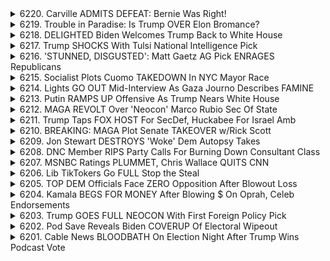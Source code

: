 <details>
<summary>6220. Carville ADMITS DEFEAT: Bernie Was Right!</summary><br>

<a href="https://www.youtube.com/watch?v=STVDy6CnKdY" target="_blank">
    <img src="https://img.youtube.com/vi/STVDy6CnKdY/maxresdefault.jpg" 
        alt="[Youtube]" width="200">
</a>

# Carville ADMITS DEFEAT: Bernie Was Right!


</details>

<details>
<summary>6219. Trouble in Paradise: Is Trump OVER Elon Bromance?</summary><br>

<a href="https://www.youtube.com/watch?v=84xOlSnL0-E" target="_blank">
    <img src="https://img.youtube.com/vi/84xOlSnL0-E/maxresdefault.jpg" 
        alt="[Youtube]" width="200">
</a>

# Trouble in Paradise: Is Trump OVER Elon Bromance?


</details>

<details>
<summary>6218. DELIGHTED Biden Welcomes Trump Back to White House</summary><br>

<a href="https://www.youtube.com/watch?v=cLJDABPXx_o" target="_blank">
    <img src="https://img.youtube.com/vi/cLJDABPXx_o/maxresdefault.jpg" 
        alt="[Youtube]" width="200">
</a>

# DELIGHTED Biden Welcomes Trump Back to White House


</details>

<details>
<summary>6217. Trump SHOCKS With Tulsi National Intelligence Pick</summary><br>

<a href="https://www.youtube.com/watch?v=oz8qmzVmp58" target="_blank">
    <img src="https://img.youtube.com/vi/oz8qmzVmp58/maxresdefault.jpg" 
        alt="[Youtube]" width="200">
</a>

# Trump SHOCKS With Tulsi National Intelligence Pick


</details>

<details>
<summary>6216. 'STUNNED, DISGUSTED': Matt Gaetz AG Pick ENRAGES Republicans</summary><br>

<a href="https://www.youtube.com/watch?v=VaDeH7vurYM" target="_blank">
    <img src="https://img.youtube.com/vi/VaDeH7vurYM/maxresdefault.jpg" 
        alt="[Youtube]" width="200">
</a>

# 'STUNNED, DISGUSTED': Matt Gaetz AG Pick ENRAGES Republicans


</details>

<details>
<summary>6215. Socialist Plots Cuomo TAKEDOWN In NYC Mayor Race</summary><br>

<a href="https://www.youtube.com/watch?v=9fn8xun2LBQ" target="_blank">
    <img src="https://img.youtube.com/vi/9fn8xun2LBQ/maxresdefault.jpg" 
        alt="[Youtube]" width="200">
</a>

# Socialist Plots Cuomo TAKEDOWN In NYC Mayor Race


</details>

<details>
<summary>6214. Lights GO OUT Mid-Interview As Gaza Journo Describes FAMINE</summary><br>

<a href="https://www.youtube.com/watch?v=S-kp1OQLERw" target="_blank">
    <img src="https://img.youtube.com/vi/S-kp1OQLERw/maxresdefault.jpg" 
        alt="[Youtube]" width="200">
</a>

# Lights GO OUT Mid-Interview As Gaza Journo Describes FAMINE


</details>

<details>
<summary>6213. Putin RAMPS UP Offensive As Trump Nears White House</summary><br>

<a href="https://www.youtube.com/watch?v=l8TxVIt-FCg" target="_blank">
    <img src="https://img.youtube.com/vi/l8TxVIt-FCg/maxresdefault.jpg" 
        alt="[Youtube]" width="200">
</a>

# Putin RAMPS UP Offensive As Trump Nears White House


</details>

<details>
<summary>6212. MAGA REVOLT Over 'Neocon' Marco Rubio Sec Of State</summary><br>

<a href="https://www.youtube.com/watch?v=ZzV6iSBuV8s" target="_blank">
    <img src="https://img.youtube.com/vi/ZzV6iSBuV8s/maxresdefault.jpg" 
        alt="[Youtube]" width="200">
</a>

# MAGA REVOLT Over 'Neocon' Marco Rubio Sec Of State


</details>

<details>
<summary>6211. Trump Taps FOX HOST For SecDef, Huckabee For Israel Amb</summary><br>

<a href="https://www.youtube.com/watch?v=aLafXym-bXw" target="_blank">
    <img src="https://img.youtube.com/vi/aLafXym-bXw/maxresdefault.jpg" 
        alt="[Youtube]" width="200">
</a>

# Trump Taps FOX HOST For SecDef, Huckabee For Israel Amb


</details>

<details>
<summary>6210. BREAKING: MAGA Plot Senate TAKEOVER w/Rick Scott</summary><br>

<a href="https://www.youtube.com/watch?v=LSzZ1ng11rk" target="_blank">
    <img src="https://img.youtube.com/vi/LSzZ1ng11rk/maxresdefault.jpg" 
        alt="[Youtube]" width="200">
</a>

# BREAKING: MAGA Plot Senate TAKEOVER w/Rick Scott


</details>

<details>
<summary>6209. Jon Stewart DESTROYS 'Woke' Dem Autopsy Takes</summary><br>

<a href="https://www.youtube.com/watch?v=BA5687kROLk" target="_blank">
    <img src="https://img.youtube.com/vi/BA5687kROLk/maxresdefault.jpg" 
        alt="[Youtube]" width="200">
</a>

# Jon Stewart DESTROYS 'Woke' Dem Autopsy Takes


</details>

<details>
<summary>6208. DNC Member RIPS Party Calls For Burning Down Consultant Class</summary><br>

<a href="https://www.youtube.com/watch?v=RnaYZXze0s4" target="_blank">
    <img src="https://img.youtube.com/vi/RnaYZXze0s4/maxresdefault.jpg" 
        alt="[Youtube]" width="200">
</a>

# DNC Member RIPS Party Calls For Burning Down Consultant Class


</details>

<details>
<summary>6207. MSNBC Ratings PLUMMET, Chris Wallace QUITS CNN</summary><br>

<a href="https://www.youtube.com/watch?v=5roGGx6SdNc" target="_blank">
    <img src="https://img.youtube.com/vi/5roGGx6SdNc/maxresdefault.jpg" 
        alt="[Youtube]" width="200">
</a>

# MSNBC Ratings PLUMMET, Chris Wallace QUITS CNN


</details>

<details>
<summary>6206. Lib TikTokers Go FULL Stop the Steal</summary><br>

<a href="https://www.youtube.com/watch?v=Ae488EKUIyg" target="_blank">
    <img src="https://img.youtube.com/vi/Ae488EKUIyg/maxresdefault.jpg" 
        alt="[Youtube]" width="200">
</a>

# Lib TikTokers Go FULL Stop the Steal


</details>

<details>
<summary>6205. TOP DEM Officials Face ZERO Opposition After Blowout Loss</summary><br>

<a href="https://www.youtube.com/watch?v=DVpF_m650jc" target="_blank">
    <img src="https://img.youtube.com/vi/DVpF_m650jc/maxresdefault.jpg" 
        alt="[Youtube]" width="200">
</a>

# TOP DEM Officials Face ZERO Opposition After Blowout Loss


</details>

<details>
<summary>6204. Kamala BEGS FOR MONEY After Blowing $ On Oprah, Celeb Endorsements</summary><br>

<a href="https://www.youtube.com/watch?v=jAB0eW-yk9Y" target="_blank">
    <img src="https://img.youtube.com/vi/jAB0eW-yk9Y/maxresdefault.jpg" 
        alt="[Youtube]" width="200">
</a>

# Kamala BEGS FOR MONEY After Blowing $ On Oprah, Celeb Endorsements


</details>

<details>
<summary>6203. Trump GOES FULL NEOCON With First Foreign Policy Pick</summary><br>

<a href="https://www.youtube.com/watch?v=U4NH5F5OK0U" target="_blank">
    <img src="https://img.youtube.com/vi/U4NH5F5OK0U/maxresdefault.jpg" 
        alt="[Youtube]" width="200">
</a>

# Trump GOES FULL NEOCON With First Foreign Policy Pick


</details>

<details>
<summary>6202. Pod Save Reveals Biden COVERUP Of Electoral Wipeout</summary><br>

<a href="https://www.youtube.com/watch?v=MTqf8JlK-hs" target="_blank">
    <img src="https://img.youtube.com/vi/MTqf8JlK-hs/maxresdefault.jpg" 
        alt="[Youtube]" width="200">
</a>

# Pod Save Reveals Biden COVERUP Of Electoral Wipeout


</details>

<details>
<summary>6201. Cable News BLOODBATH On Election Night After Trump Wins Podcast Vote</summary><br>

<a href="https://www.youtube.com/watch?v=vnriVJaJlVI" target="_blank">
    <img src="https://img.youtube.com/vi/vnriVJaJlVI/maxresdefault.jpg" 
        alt="[Youtube]" width="200">
</a>

# Cable News BLOODBATH On Election Night After Trump Wins Podcast Vote


</details>

